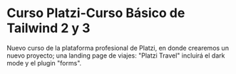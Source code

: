 # Curso Platzi-Curso Básico de Tailwind 2 y 3
Nuevo curso de la plataforma profesional de Platzi, en donde crearemos un nuevo proyecto; una landing page de viajes: "Platzi Travel" incluirá el dark mode y el plugin "forms".
